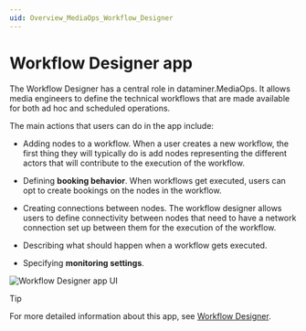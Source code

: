 ```yaml
---
uid: Overview_MediaOps_Workflow_Designer
---
```


# Workflow Designer app

The Workflow Designer has a central role in dataminer.MediaOps. It allows media engineers to define the technical workflows that are made available for both ad hoc and scheduled operations.

The main actions that users can do in the app include:

- Adding nodes to a workflow. When a user creates a new workflow, the first thing they will typically do is add nodes representing the different actors that will contribute to the execution of the workflow.

- Defining **booking behavior**. When workflows get executed, users can opt to create bookings on the nodes in the workflow.

- Creating connections between nodes. The workflow designer allows users to define connectivity between nodes that need to have a network connection set up between them for the execution of the workflow.

- Describing what should happen when a workflow gets executed.

- Specifying **monitoring settings**.

![Workflow Designer app UI](~/dataminer-overview/images/workflow_designer_app.png)

> [!TIP]
> For more detailed information about this app, see [Workflow Designer](xref:MO_Workflow_Designer).
